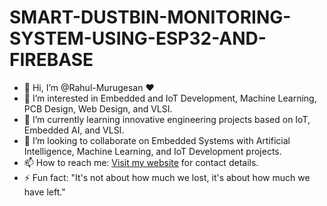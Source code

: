 # SMART-DUSTBIN-MONITORING-SYSTEM-USING-ESP32-AND-FIREBASE
- 👋 Hi, I’m @Rahul-Murugesan ❤️
- 👀 I’m interested in Embedded and IoT Development, Machine Learning, PCB Design, Web Design, and VLSI.
- 🌱 I’m currently learning innovative engineering projects based on IoT, Embedded AI, and VLSI.
- 💞️ I’m looking to collaborate on Embedded Systems with Artificial Intelligence, Machine Learning, and IoT Development projects.
- 📫 How to reach me: [Visit my website](https://ragul-100.neocities.org/Rahul/Website) for contact details.
- ⚡ Fun fact: "It's not about how much we lost, it's about how much we have left."

